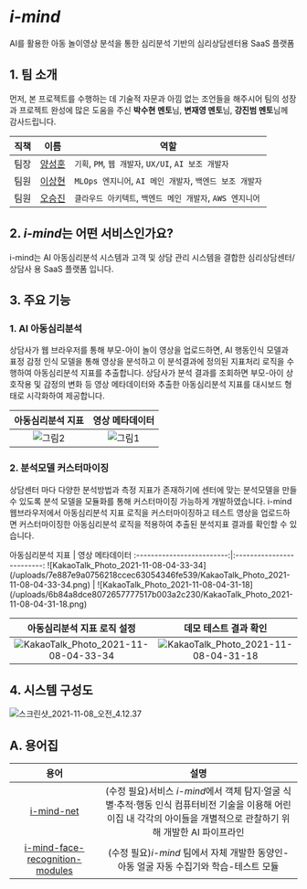 # *i-mind*
<p>AI를 활용한 아동 놀이영상 분석을 통한 심리분석 기반의 심리상담센터용 SaaS 플랫폼</p>

## 1. 팀 소개
<p>

먼저, 본 프로젝트를 수행하는 데 기술적 자문과 아낌 없는 조언들을 해주시어 팀의 성장과 프로젝트 완성에 많은 도움을 주신 **박수현 멘토**님, **변재영 멘토**님, **강진범 멘토**님께 감사드립니다.
</p>

<p>

직책 | 이름 | 역할
-- | -- | --
팀장 | [양성훈](https://github.com/seonghunYang) | `기획`, `PM`, `웹 개발자`, `UX/UI`, `AI 보조 개발자`
팀원 | [이상현](https://github.com/drmaemi) | `MLOps 엔지니어`, `AI 메인 개발자`, `백엔드 보조 개발자`
팀원 | [오승진](https://github.com/maison01006) | `클라우드 아키텍트`, `백엔드 메인 개발자`, `AWS 엔지니어`
</p>

<p>

## 2. *i-mind*는 어떤 서비스인가요?
i-mind는 AI 아동심리분석 시스템과 고객 및 상담 관리 시스템을 결합한 심리상담센터/상담사 용 SaaS 플랫폼 입니다. 

## 3. 주요 기능
### 1. AI 아동심리분석
<p>

상담사가 웹 브라우저를 통해 부모-아이 놀이 영상을 업로드하면, AI 행동인식 모델과 표정 감정 인식 모델을 통해 영상을 분석하고 이 분석결과에 정의된 지표처리 로직을 수행하여 아동심리분석 지표를 추출합니다. 상담사가 분석 결과를 조회하면 부모-아이 상호작용 및 감정의 변화 등 영상 메타데이터와 추출한 아동심리분석 지표를 대시보드 형태로 시각화하여 제공합니다.
</p>

 아동심리분석 지표             |  영상 메타데이터
:-------------------------:|:-------------------------:
![그림2](/uploads/9f55c87124419e579d1b6bf449734ed3/그림2.png)  | ![그림1](/uploads/6ed0ff5be3de3b0c961e6a96c43e6ce9/그림1.png)

### 2. 분석모델 커스터마이징
<p>

상담센터 마다 다양한 분석방법과 측정 지표가 존재하기에 센터에 맞는 분석모델을 만들 수 있도록 분석 모델을 모듈화를 통해 커스터마이징 가능하게 개발하였습니다. i-mind 웹브라우저에서 아동심리분석 지표 로직을 커스터마이징하고 테스트 영상을 업로드하면 커스터마이징한 아동심리분석 로직을 적용하여 추출된 분석지표 결과를 확인할 수 있습니다.
</p>
 아동심리분석 지표             |  영상 메타데이터
:-------------------------:|:-------------------------:
![KakaoTalk_Photo_2021-11-08-04-33-34](/uploads/7e887e9a0756218ccec63054346fe539/KakaoTalk_Photo_2021-11-08-04-33-34.png)  | ![KakaoTalk_Photo_2021-11-08-04-31-18](/uploads/6b84a8dce8072657777517b003a2c230/KakaoTalk_Photo_2021-11-08-04-31-18.png)

 아동심리분석 지표 로직 설정     |  데모 테스트 결과 확인
:-------------------------:|:-------------------------:
![KakaoTalk_Photo_2021-11-08-04-33-34](/uploads/7e887e9a0756218ccec63054346fe539/KakaoTalk_Photo_2021-11-08-04-33-34.png) | ![KakaoTalk_Photo_2021-11-08-04-31-18](/uploads/6b84a8dce8072657777517b003a2c230/KakaoTalk_Photo_2021-11-08-04-31-18.png)

## 4. 시스템 구성도
![스크린샷_2021-11-08_오전_4.12.37](/uploads/7fc3c6969602c29bb7eb3c75d2f28dd3/스크린샷_2021-11-08_오전_4.12.37.png)

## A. 용어집

용어 | 설명
:--:|:--:
[i-mind-net](https://git.swmgit.org/swm-12/12_swm11/CatchNet) | (수정 필요)서비스 *i-mind*에서 객체 탐지·얼굴 식별·추적·행동 인식 컴퓨터비전 기술을 이용해 어린이집 내 각각의 아이들을 개별적으로 관찰하기 위해 개발한 AI 파이프라인
[i-mind-face-recognition-modules](https://git.swmgit.org/swm-12/12_swm11/i-mind-face-recognition_modules) | (수정 필요)*i-mind* 팀에서 자체 개발한 동양인-아동 얼굴 자동 수집기와 학습-테스트 모듈

<br>

